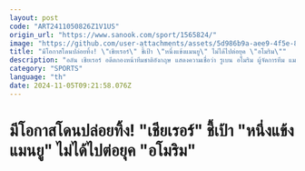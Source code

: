 ```yaml
---
layout: post
code: "ART2411050826Z1V1US"
origin_url: "https://www.sanook.com/sport/1565824/"
image: "https://github.com/user-attachments/assets/5d986b9a-aee9-4f5e-87be-91ead1b531ec"
title: "มีโอกาสโดนปล่อยทิ้ง! \"เชียเรอร์\" ชี้เป้า \"หนึ่งแข้งแมนยู\" ไม่ได้ไปต่อยุค \"อโมริม\""
description: "อลัน เชียเรอร์ อดีตกองหน้าทีมชาติอังกฤษ แสดงความเชื่อว่า รูเบน อโมริม ผู้จัดการทีม แมนเชสเตอร์ ยูไนเต็ด อาจยอมปล่อย มาร์คัส แรชฟอร์ด ออกจากทีม"
category: "SPORTS"
language: "th"
date: 2024-11-05T09:21:58.076Z
---
```


# มีโอกาสโดนปล่อยทิ้ง! "เชียเรอร์" ชี้เป้า "หนึ่งแข้งแมนยู" ไม่ได้ไปต่อยุค "อโมริม"